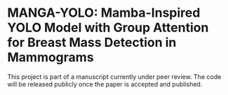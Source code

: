 # MANGA-YOLO:  Mamba-Inspired YOLO Model with Group Attention for Breast Mass Detection in Mammograms

This project is part of a manuscript currently under peer review. The code will be released publicly once the paper is accepted and published.
